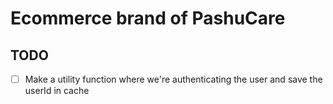 # Ecommerce brand of PashuCare

## TODO

* [ ] Make a utility function where we're authenticating the user and save the userId in cache
